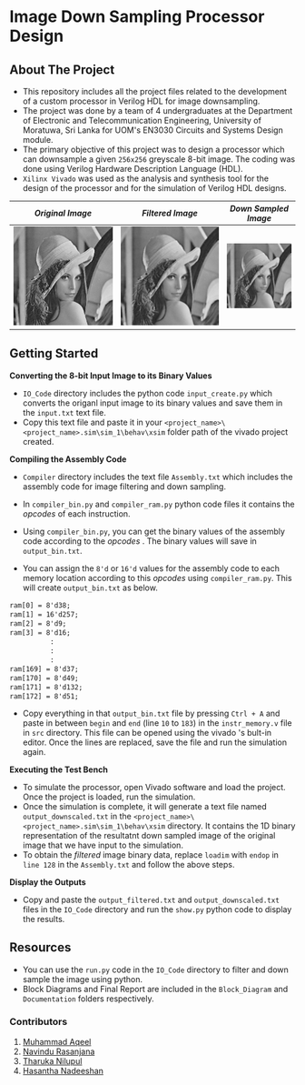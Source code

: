 # Image Down Sampling Processor Design

## About The Project

* This repository includes all the project files related to the development of a custom processor in Verilog HDL for image downsampling. 
* The project was done by a team of 4 undergraduates at the Department of Electronic and Telecommunication Engineering, University of Moratuwa, Sri Lanka for UOM's EN3030 Circuits and Systems Design module.
* The primary objective of this project was to design a processor which can downsample a given `256x256` greyscale 8-bit image. The coding was done using Verilog Hardware Description Language (HDL).  
* `Xilinx Vivado` was used as the analysis and synthesis tool for the design of the processor and for the simulation of Verilog HDL designs.

|*Original Image*|*Filtered Image*|*Down Sampled Image*|
|:----:|:----:|:----:|
| <img src="IO_Code/test.png"/> |<img src="IO_Code/filtered.png"/>|<img src="IO_Code/downsampled.png"/>|

## Getting Started

**Converting the 8-bit Input Image to its Binary Values** 

* `IO_Code` directory includes the python code `input_create.py` which converts the origanl input image to its binary values and save them in the `input.txt` text file.
* Copy this text file and paste it in your `<project_name>\<project_name>.sim\sim_1\behav\xsim` folder path of the vivado project created.

**Compiling the Assembly Code** 

* `Compiler` directory includes the text file `Assembly.txt` which includes the assembly code for image filtering and down sampling.

* In `compiler_bin.py` and `compiler_ram.py` python code files it contains the *opcodes* of each instruction. 

* Using `compiler_bin.py`, you can get the binary values of the assembly code according to the *opcodes* . The binary values will save in `output_bin.txt`.

* You can assign the `8'd` or `16'd` values for the assembly code to each memory location according to this *opcodes* using `compiler_ram.py`. This will create `output_bin.txt` as below.

```
ram[0] = 8'd38;
ram[1] = 16'd257;
ram[2] = 8'd9;
ram[3] = 8'd16;
          :
          :
          :
ram[169] = 8'd37;
ram[170] = 8'd49;
ram[171] = 8'd132;
ram[172] = 8'd51;    
```
* Copy everything in that `output_bin.txt`  file by pressing `Ctrl + A` and paste in between `begin` and `end` (line `10` to `183`) in the `instr_memory.v` file in `src` directory. This file can be opened using the vivado 's bult-in editor. Once the lines are replaced, save the file and run the simulation again. 

**Executing the Test Bench** 

* To simulate the processor, open Vivado software and load the project. Once the project is loaded, run the simulation.
* Once the simulation is complete, it will generate a text file named `output_downscaled.txt` in the  `<project_name>\<project_name>.sim\sim_1\behav\xsim` directory. It contains the 1D binary representation of the  resultatnt down sampled image of the original image that we have input to the simulation.
* To obtain the *filtered* image binary data, replace `loadim` with `endop` in `line 128` in the `Assembly.txt` and follow the above steps.

**Display the Outputs** 

* Copy and paste the `output_filtered.txt` and `output_downscaled.txt` files in the `IO_Code` directory and run the `show.py` python code to display the results.

## Resources

* You can use the `run.py` code in the `IO_Code` directory to filter and down sample the image using python.
* Block Diagrams and Final Report are included in the `Block_Diagram` and `Documentation` folders respectively.

### Contributors

1. [Muhammad Aqeel](https://github.com/AqeelMuhammad)
1. [Navindu Rasanjana](https://github.com/NavinduRasanjana)
1. [Tharuka Nilupul](https://github.com/TharukaN17)
1. [Hasantha Nadeeshan]()

